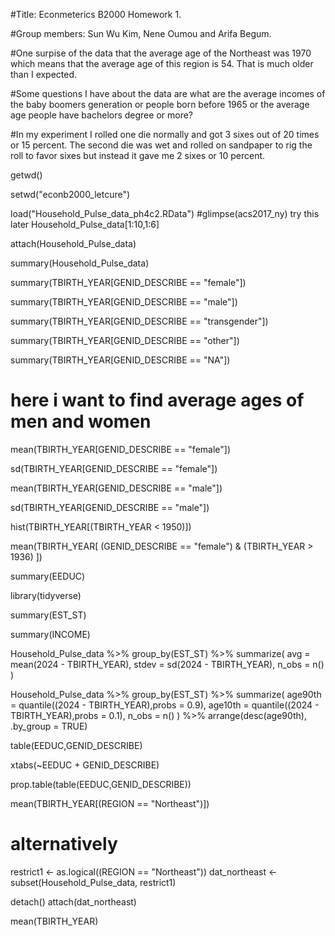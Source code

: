 #Title: Econmeterics B2000 Homework 1.

#Group members: Sun Wu Kim, Nene Oumou and Arifa Begum. 

#One surpise of the data that the average age of the Northeast was 1970 which means that the average age of this region is 54. That is much older than I expected. 

#Some questions I have about the data are what are the average incomes of the baby boomers generation or people born before 1965 or the average age people have bachelors degree or more? 

#In my experiment I rolled one die normally and got 3 sixes out of 20 times or 15 percent. The second die was wet and rolled on sandpaper to rig the roll to favor sixes but instead it gave me 2 sixes or 10 percent. 

getwd()

setwd("econb2000_letcure")

load("Household_Pulse_data_ph4c2.RData")
#glimpse(acs2017_ny) try this later
Household_Pulse_data[1:10,1:6]

attach(Household_Pulse_data)

summary(Household_Pulse_data)

summary(TBIRTH_YEAR[GENID_DESCRIBE == "female"])

summary(TBIRTH_YEAR[GENID_DESCRIBE == "male"])

summary(TBIRTH_YEAR[GENID_DESCRIBE == "transgender"])

summary(TBIRTH_YEAR[GENID_DESCRIBE == "other"])

summary(TBIRTH_YEAR[GENID_DESCRIBE == "NA"])

# here i want to find average ages of men and women
mean(TBIRTH_YEAR[GENID_DESCRIBE == "female"])

sd(TBIRTH_YEAR[GENID_DESCRIBE == "female"])

mean(TBIRTH_YEAR[GENID_DESCRIBE == "male"])

sd(TBIRTH_YEAR[GENID_DESCRIBE == "male"])

hist(TBIRTH_YEAR[(TBIRTH_YEAR < 1950)])

mean(TBIRTH_YEAR[ (GENID_DESCRIBE == "female") & (TBIRTH_YEAR > 1936) ]) 

summary(EEDUC)

library(tidyverse)

summary(EST_ST)

summary(INCOME)

Household_Pulse_data %>%
  group_by(EST_ST) %>%
  summarize(
    avg = mean(2024 - TBIRTH_YEAR),
    stdev = sd(2024 - TBIRTH_YEAR), 
    n_obs = n()
  ) 
  
  Household_Pulse_data %>%
  group_by(EST_ST) %>%
  summarize(
    age90th = quantile((2024 - TBIRTH_YEAR),probs = 0.9),
    age10th = quantile((2024 - TBIRTH_YEAR),probs = 0.1), 
    n_obs = n()
  ) %>%
  arrange(desc(age90th), .by_group = TRUE)
  
  table(EEDUC,GENID_DESCRIBE)
  
  xtabs(~EEDUC + GENID_DESCRIBE)
  
  prop.table(table(EEDUC,GENID_DESCRIBE))
  
  mean(TBIRTH_YEAR[(REGION == "Northeast")])
  
  # alternatively
restrict1 <- as.logical((REGION == "Northeast"))
dat_northeast <- subset(Household_Pulse_data, restrict1)

detach()
attach(dat_northeast)

mean(TBIRTH_YEAR)
